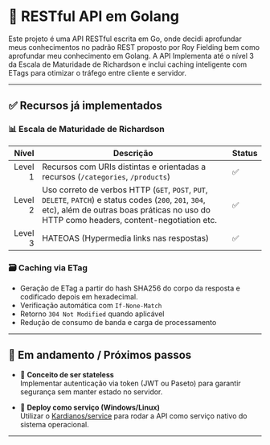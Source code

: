 # 🧠 RESTful API em Golang

Este projeto é uma API RESTful escrita em Go, onde decidi aprofundar meus conhecimentos no padrão REST proposto por Roy Fielding bem como aprofundar meu conhecimento em Golang. A API Implementa até o nível 3 da Escala de Maturidade de Richardson e inclui caching inteligente com ETags para otimizar o tráfego entre cliente e servidor.

---

## ✅ Recursos já implementados

### 📊 Escala de Maturidade de Richardson

| Nível | Descrição | Status |
|------:|-----------|--------|
|  Level 1 | Recursos com URIs distintas e orientadas a recursos (`/categories`, `/products`) | ✅ |
|  Level 2 | Uso correto de verbos HTTP (`GET`, `POST`, `PUT`, `DELETE`, `PATCH`) e status codes (`200`, `201`, `304`, etc), além de outras boas práticas no uso do HTTP como headers, content-negotiation etc. | ✅ |
|  Level 3 | HATEOAS (Hypermedia links nas respostas) | ✅ |

### 🗃️ Caching via ETag

- Geração de ETag a partir do hash SHA256 do corpo da resposta e codificado depois em hexadecimal.
- Verificação automática com `If-None-Match`
- Retorno `304 Not Modified` quando aplicável
- Redução de consumo de banda e carga de processamento

---

## 📌 Em andamento / Próximos passos

- 🔐 **Conceito de ser stateless**  
  Implementar autenticação via token (JWT ou Paseto) para garantir segurança sem manter estado no servidor.

- 🚀 **Deploy como serviço (Windows/Linux)**  
  Utilizar o [Kardianos/service](https://github.com/kardianos/service) para rodar a API como serviço nativo do sistema operacional.

---
